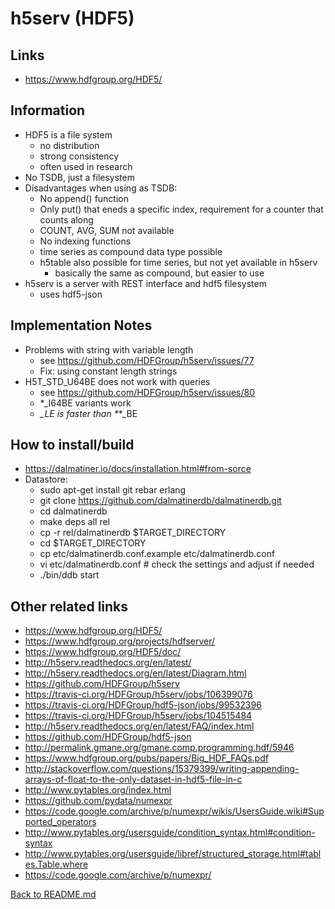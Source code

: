 # h5serv (HDF5)

## Links

* https://www.hdfgroup.org/HDF5/

## Information

* HDF5 is a file system
    * no distribution
    * strong consistency
    * often used in research
* No TSDB, just  a filesystem
* Disadvantages when using as TSDB:
    * No append() function
    * Only put() that eneds a specific index, requirement for a counter that counts along
    * COUNT, AVG, SUM not available
    * No indexing functions
    * time series as compound data type possible
    * h5table also possible for time series, but not yet available in h5serv
        * basically the same as compound, but easier to use
* h5serv is a server with REST interface and hdf5 filesystem
    * uses hdf5-json

## Implementation Notes

* Problems with string with variable length
    * see https://github.com/HDFGroup/h5serv/issues/77
    * Fix: using constant length strings
* H5T_STD_U64BE does not work with queries
    * see https://github.com/HDFGroup/h5serv/issues/80
    * *_I64BE variants work
    * *_*_LE is faster than *_*_BE


## How to install/build

* https://dalmatiner.io/docs/installation.html#from-sorce
* Datastore:
  * sudo apt-get install git rebar erlang
  * git clone https://github.com/dalmatinerdb/dalmatinerdb.git
  * cd dalmatinerdb
  * make deps all rel
  * cp -r rel/dalmatinerdb $TARGET_DIRECTORY
  * cd $TARGET_DIRECTORY
  * cp etc/dalmatinerdb.conf.example etc/dalmatinerdb.conf
  * vi etc/dalmatinerdb.conf # check the settings and adjust if needed
  * ./bin/ddb start
  
## Other related links

* https://www.hdfgroup.org/HDF5/
* https://www.hdfgroup.org/projects/hdfserver/
* https://www.hdfgroup.org/HDF5/doc/
* http://h5serv.readthedocs.org/en/latest/
* http://h5serv.readthedocs.org/en/latest/Diagram.html
* https://github.com/HDFGroup/h5serv
* https://travis-ci.org/HDFGroup/h5serv/jobs/106399076
* https://travis-ci.org/HDFGroup/hdf5-json/jobs/99532396
* https://travis-ci.org/HDFGroup/h5serv/jobs/104515484
* http://h5serv.readthedocs.org/en/latest/FAQ/index.html
* https://github.com/HDFGroup/hdf5-json
* http://permalink.gmane.org/gmane.comp.programming.hdf/5946
* https://www.hdfgroup.org/pubs/papers/Big_HDF_FAQs.pdf
* http://stackoverflow.com/questions/15379399/writing-appending-arrays-of-float-to-the-only-dataset-in-hdf5-file-in-c
* http://www.pytables.org/index.html
* https://github.com/pydata/numexpr
* https://code.google.com/archive/p/numexpr/wikis/UsersGuide.wiki#Supported_operators
* http://www.pytables.org/usersguide/condition_syntax.html#condition-syntax
* http://www.pytables.org/usersguide/libref/structured_storage.html#tables.Table.where
* https://code.google.com/archive/p/numexpr/

[Back to README.md](../../README.md)
